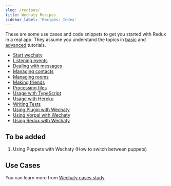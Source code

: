 ```yaml
---
slug: /recipes/
title: Wechaty Recipes
sidebar_label: 'Recipes: Index'
---
```


<!-- how-to/cookbook - Explains how to accomplish a specific task. -->

These are some use cases and code snippets to get you started with Redux in a real app. They assume you understand the topics in [basic](#b) and [advanced](#a) tutorials.

- [Start wechaty](recipes/wechaty.md)
- [Listening events](recipes/event.md)
- [Dealing with messages](recipes/message.md)
- [Managing contacts](recipes/contact.md)
- [Managing rooms](recipes/room.md)
- [Making friends](recipes/friendship.md)
- [Processing files](recipes/file-box.md)
- [Usage with TypeScript](recipes/usage-with-typescript.md)
- [Usage with Heroku](recipes/usage-with-heroku.md)
- [Writing Tests](recipes/writing-tests.md)
- [Using Plugin with Wechaty](recipes/using-plugin-with-wechaty.md)
- [Using Vorpal with Wechaty](recipes/using-vorpal-with-wechaty.md)
- [Using Redux with Wechaty](recipes/using-redux-with-wechaty.md)

## To be added

1. Using Puppets with Wechaty (How to switch between puppets)

## Use Cases

You can learn more from [Wechaty cases study](case-study/README.md)
